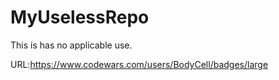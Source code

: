 # MyUselessRepo
This is has no applicable use.

URL:https://www.codewars.com/users/BodyCell/badges/large
